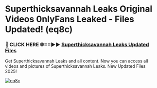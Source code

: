 # Superthicksavannah Leaks Original Videos 0nlyFans Leaked - Files Updated! (eq8c)

<h3>🔴 CLICK HERE 🌐==►► <a href="https://tinyurl.com/2wckxsce" rel="nofollow">Superthicksavannah Leaks Updated Files</a></h3>

Get Superthicksavannah Leaks and all content. Now you can access all videos and pictures of Superthicksavannah Leaks. New Updated Files 2025!

[![eq8c](https://i.imgur.com/AFduVYN.gif)](https://tinyurl.com/2wckxsce)
